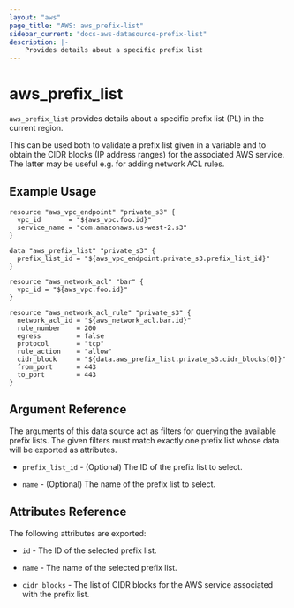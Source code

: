 ```yaml
---
layout: "aws"
page_title: "AWS: aws_prefix-list"
sidebar_current: "docs-aws-datasource-prefix-list"
description: |-
    Provides details about a specific prefix list
---
```


# aws\_prefix\_list

`aws_prefix_list` provides details about a specific prefix list (PL)
in the current region.

This can be used both to validate a prefix list given in a variable
and to obtain the CIDR blocks (IP address ranges) for the associated
AWS service. The latter may be useful e.g. for adding network ACL
rules.

## Example Usage

```hcl
resource "aws_vpc_endpoint" "private_s3" {
  vpc_id       = "${aws_vpc.foo.id}"
  service_name = "com.amazonaws.us-west-2.s3"
}

data "aws_prefix_list" "private_s3" {
  prefix_list_id = "${aws_vpc_endpoint.private_s3.prefix_list_id}"
}

resource "aws_network_acl" "bar" {
  vpc_id = "${aws_vpc.foo.id}"
}

resource "aws_network_acl_rule" "private_s3" {
  network_acl_id = "${aws_network_acl.bar.id}"
  rule_number    = 200
  egress         = false
  protocol       = "tcp"
  rule_action    = "allow"
  cidr_block     = "${data.aws_prefix_list.private_s3.cidr_blocks[0]}"
  from_port      = 443
  to_port        = 443
}
```

## Argument Reference

The arguments of this data source act as filters for querying the available
prefix lists. The given filters must match exactly one prefix list
whose data will be exported as attributes.

* `prefix_list_id` - (Optional) The ID of the prefix list to select.

* `name` - (Optional) The name of the prefix list to select.

## Attributes Reference

The following attributes are exported:

* `id` - The ID of the selected prefix list.

* `name` - The name of the selected prefix list.

* `cidr_blocks` - The list of CIDR blocks for the AWS service associated
with the prefix list.
